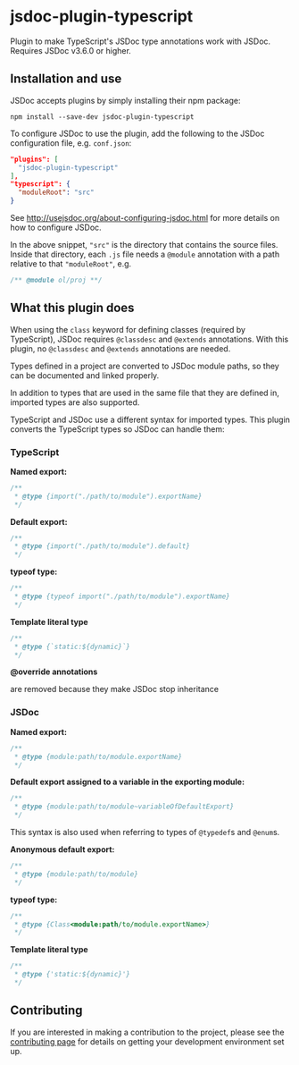 # jsdoc-plugin-typescript

Plugin to make TypeScript's JSDoc type annotations work with JSDoc. Requires JSDoc v3.6.0 or higher.

## Installation and use

JSDoc accepts plugins by simply installing their npm package:

    npm install --save-dev jsdoc-plugin-typescript

To configure JSDoc to use the plugin, add the following to the JSDoc configuration file, e.g. `conf.json`:

```json
"plugins": [
  "jsdoc-plugin-typescript"
],
"typescript": {
  "moduleRoot": "src"
}
```

See http://usejsdoc.org/about-configuring-jsdoc.html for more details on how to configure JSDoc.

In the above snippet, `"src"` is the directory that contains the source files. Inside that directory, each `.js` file needs a `@module` annotation with a path relative to that `"moduleRoot"`, e.g.

```js
/** @module ol/proj **/
```

## What this plugin does

When using the `class` keyword for defining classes (required by TypeScript), JSDoc requires `@classdesc` and `@extends` annotations. With this plugin, no `@classdesc` and `@extends` annotations are needed.

Types defined in a project are converted to JSDoc module paths, so they can be documented and linked properly.

In addition to types that are used in the same file that they are defined in, imported types are also supported.

TypeScript and JSDoc use a different syntax for imported types. This plugin converts the TypeScript types so JSDoc can handle them:

### TypeScript

**Named export:**

```js
/**
 * @type {import("./path/to/module").exportName}
 */
```

**Default export:**

```js
/**
 * @type {import("./path/to/module").default}
 */
```

**typeof type:**

```js
/**
 * @type {typeof import("./path/to/module").exportName}
 */
```

**Template literal type**

```js
/**
 * @type {`static:${dynamic}`}
 */
```

**@override annotations**

are removed because they make JSDoc stop inheritance

### JSDoc

**Named export:**

```js
/**
 * @type {module:path/to/module.exportName}
 */
```

**Default export assigned to a variable in the exporting module:**

```js
/**
 * @type {module:path/to/module~variableOfDefaultExport}
 */
```

This syntax is also used when referring to types of `@typedef`s and `@enum`s.

**Anonymous default export:**

```js
/**
 * @type {module:path/to/module}
 */
```

**typeof type:**

```js
/**
 * @type {Class<module:path/to/module.exportName>}
 */
```

**Template literal type**

```js
/**
 * @type {'static:${dynamic}'}
 */
```

## Contributing

If you are interested in making a contribution to the project, please see the [contributing page](./contributing.md) for details on getting your development environment set up.
